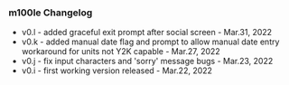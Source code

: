 ### m100le Changelog

- v0.l - added graceful exit prompt after social screen - Mar.31, 2022
- v0.k - added manual date flag and prompt to allow manual date entry workaround for units not Y2K capable - Mar.27, 2022
- v0.j - fix input characters and 'sorry' message bugs - Mar.23, 2022
- v0.i - first working version released - Mar.22, 2022

